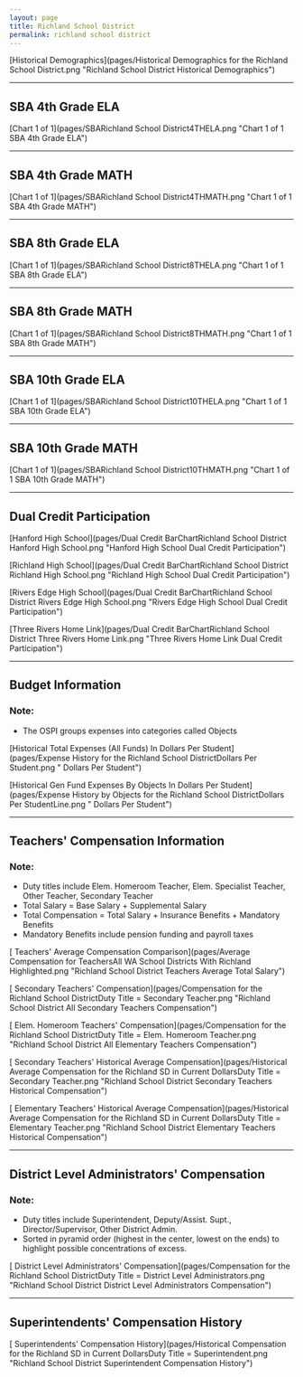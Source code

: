 ```yaml
---
layout: page
title: Richland School District
permalink: richland school district
---
```



[Historical Demographics](pages/Historical Demographics for the Richland School District.png "Richland School District Historical Demographics")

___

## SBA 4th Grade ELA

[Chart 1 of 1](pages/SBARichland School District4THELA.png "Chart 1 of 1 SBA 4th Grade ELA")


___

## SBA 4th Grade MATH

[Chart 1 of 1](pages/SBARichland School District4THMATH.png "Chart 1 of 1 SBA 4th Grade MATH")


___

## SBA 8th Grade ELA

[Chart 1 of 1](pages/SBARichland School District8THELA.png "Chart 1 of 1 SBA 8th Grade ELA")


___

## SBA 8th Grade MATH

[Chart 1 of 1](pages/SBARichland School District8THMATH.png "Chart 1 of 1 SBA 8th Grade MATH")


___

## SBA 10th Grade ELA

[Chart 1 of 1](pages/SBARichland School District10THELA.png "Chart 1 of 1 SBA 10th Grade ELA")


___

## SBA 10th Grade MATH

[Chart 1 of 1](pages/SBARichland School District10THMATH.png "Chart 1 of 1 SBA 10th Grade MATH")


___

## Dual Credit Participation

[Hanford High School](pages/Dual Credit BarChartRichland School District Hanford High School.png "Hanford High School Dual Credit Participation")

[Richland High School](pages/Dual Credit BarChartRichland School District Richland High School.png "Richland High School Dual Credit Participation")

[Rivers Edge High School](pages/Dual Credit BarChartRichland School District Rivers Edge High School.png "Rivers Edge High School Dual Credit Participation")

[Three Rivers Home Link](pages/Dual Credit BarChartRichland School District Three Rivers Home Link.png "Three Rivers Home Link Dual Credit Participation")


___

## Budget Information
### Note:
- The OSPI groups expenses into categories called Objects

[Historical Total Expenses (All Funds) In Dollars Per Student](pages/Expense History for the Richland School DistrictDollars Per Student.png " Dollars Per Student")

[Historical Gen Fund Expenses By Objects In Dollars Per Student](pages/Expense History by Objects for the Richland School DistrictDollars Per StudentLine.png " Dollars Per Student")


___

## Teachers' Compensation Information
### Note:
- Duty titles include Elem. Homeroom Teacher, Elem. Specialist Teacher, Other Teacher, Secondary Teacher
- Total Salary = Base Salary + Supplemental Salary
- Total Compensation = Total Salary + Insurance Benefits + Mandatory Benefits
- Mandatory Benefits include pension funding and payroll taxes

[ Teachers' Average Compensation Comparison](pages/Average Compensation for TeachersAll WA School Districts With Richland Highlighted.png "Richland School District Teachers Average Total Salary")

[ Secondary Teachers' Compensation](pages/Compensation for the Richland School DistrictDuty Title = Secondary Teacher.png "Richland School District All Secondary Teachers Compensation")

[ Elem. Homeroom Teachers' Compensation](pages/Compensation for the Richland School DistrictDuty Title = Elem. Homeroom Teacher.png "Richland School District All Elementary Teachers Compensation")

[ Secondary Teachers' Historical Average Compensation](pages/Historical Average Compensation for the Richland SD in Current DollarsDuty Title = Secondary Teacher.png "Richland School District Secondary Teachers Historical Compensation")

[ Elementary Teachers' Historical Average Compensation](pages/Historical Average Compensation for the Richland SD in Current DollarsDuty Title = Elementary Teacher.png "Richland School District Elementary Teachers Historical Compensation")


___

## District Level Administrators' Compensation

### Note:
- Duty titles include Superintendent, Deputy/Assist. Supt., Director/Supervisor, Other District Admin.
- Sorted in pyramid order (highest in the center, lowest on the ends) to highlight possible concentrations of excess.

[ District Level Administrators' Compensation](pages/Compensation for the Richland School DistrictDuty Title = District Level Administrators.png "Richland School District District Level Administrators Compensation")


___

## Superintendents' Compensation History

[ Superintendents' Compensation History](pages/Historical Compensation for the Richland SD in Current DollarsDuty Title = Superintendent.png "Richland School District Superintendent Compensation History")

